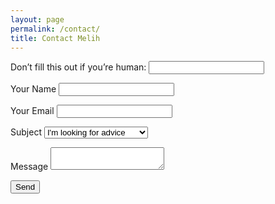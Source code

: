```yaml
---
layout: page
permalink: /contact/
title: Contact Melih
---
```

<div class="page-wrapper">
  <form name="contact" method="POST" data-netlify="true" class="basic-grey" netlify-honeypot="maverick">
    <p class="honey">
      <label>
        Don’t fill this out if you’re human: <input name="maverick" />
      </label>
    </p>
    <p>
      <label>
        <span>Your Name</span>
        <input type="text" name="name" />
       </label>   
    </p>
    <p>
      <label>
        <span>Your Email</span>
        <input type="email" name="email" />
      </label>
    </p>
    <p>
      <label>
        <span>Subject</span>
        <select name="subject">
          <option value="question">I'm looking for advice</option>
          <option value="freelance">I'd like to offer a position</option>
          <option value="other">Just saying hi!</option>
        </select>
       </label>
    </p>
    <p>
      <label>
        <span>Message</span>
        <textarea name="message"></textarea>
      </label>
    </p>
    <p>
      <label>
        <span></span>
        <button class="button" type="submit">Send</button>
      </label>
    </p>
  </form>
</div>
